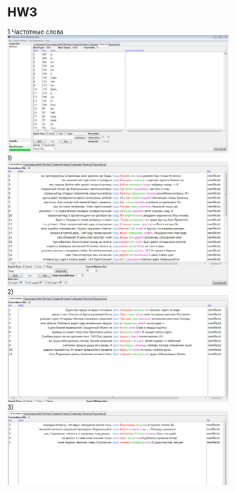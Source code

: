 # HW3
1.Частотные слова
![](wordlist1.PNG)
1)
![](concordanse.PNG)
2)
![](pic2.PNG)
3)
![](pic3.PNG)
